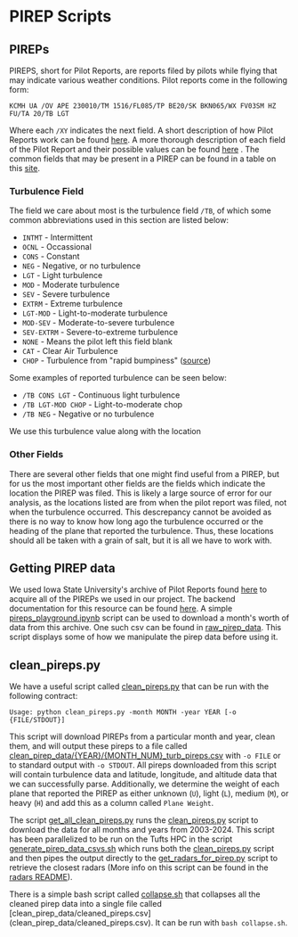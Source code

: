 # PIREP Scripts

## PIREPs

PIREPS, short for Pilot Reports, are reports filed by pilots while flying that
may indicate various weather conditions. Pilot reports come in the 
following form:

```
KCMH UA /OV APE 230010/TM 1516/FL085/TP BE20/SK BKN065/WX FV03SM HZ FU/TA 20/TB LGT
```

Where each `/XY` indicates the next field. A short description of how Pilot 
Reports work can be found 
[here](https://skybrary.aero/articles/pilot-report-pirep). 
A more thorough description of each field of the Pilot Report and their 
possible values can be found 
[here](https://www.faa.gov/air_traffic/publications/atpubs/fs_html/chap8_section_1.html)
. The common fields that may be present in a PIREP can be found in a table on 
this [site](https://skybrary.aero/articles/pilot-report-pirep).

### Turbulence Field
The field we care about most is the turbulence field `/TB`, of 
which some common abbreviations used in this section are listed below:

* `INTMT` - Intermittent
* `OCNL` - Occassional
* `CONS` - Constant
* `NEG` - Negative, or no turbulence
* `LGT` - Light turbulence
* `MOD` - Moderate turbulence
* `SEV` - Severe turbulence
* `EXTRM` - Extreme turbulence
* `LGT-MOD` - Light-to-moderate turbulence
* `MOD-SEV` - Moderate-to-severe turbulence
* `SEV-EXTRM` - Severe-to-extreme turbulence
* `NONE` - Means the pilot left this field blank
* `CAT` - Clear Air Turbulence
* `CHOP` - Turbulence from "rapid bumpiness" ([source](https://www.faa.gov/air_traffic/publications/atpubs/pcg_html/glossary-c.html#$CHOP))

Some examples of reported turbulence can be seen below:
* `/TB CONS LGT` - Continuous light turbulence
* `/TB LGT-MOD CHOP` - Light-to-moderate chop
* `/TB NEG` - Negative or no turbulence

We use this turbulence value along with the location

### Other Fields
There are several other fields that one might find useful from a PIREP, but 
for us the most important other fields are the fields which indicate the 
location the PIREP was filed. This is likely a large source of error for 
our analysis, as the locations listed are from when the pilot report was 
filed, not when the turbulence occurred. This descrepancy cannot be avoided 
as there is no way to know how long ago the turbulence occurred or the heading 
of the plane that reported the turbulence. Thus, these locations should all be 
taken with a grain of salt, but it is all we have to work with.


## Getting PIREP data
We used Iowa State University's archive of Pilot Reports found 
[here](https://mesonet.agron.iastate.edu/request/gis/pireps.php) 
to acquire all of the PIREPs we used in our project. The backend 
documentation for this resource can be found 
[here](https://mesonet.agron.iastate.edu/cgi-bin/request/gis/pireps.py?help). 
A simple [pireps_playground.ipynb](pireps_playground.ipynb) script can be used
to download a month's worth of data from this archive. One such csv can be found
in [raw_pirep_data](raw_pirep_data/2025/01_raw_pireps.csv). This script
displays some of how we manipulate the pirep data before using it.

## clean_pireps.py
We have a useful script called [clean_pireps.py](clean_pireps.py) that can 
be run with the following contract:

```
Usage: python clean_pireps.py -month MONTH -year YEAR [-o {FILE/STDOUT}]
```
This script will download PIREPs from a particular month and year, clean them,
and will output these pireps to a file called 
[clean_pirep_data/{YEAR}/{MONTH_NUM}_turb_pireps.csv](clean_pirep_data/2025/03_turb_pireps.csv)
 with `-o FILE` or to standard output with `-o STDOUT`. All pireps downloaded 
 from this script will contain turbulence data and latitude, longitude, and 
 altitude data that we can successfully parse. Additionally, we determine the 
 weight of each plane that reported the PIREP as either unknown (`U`), light 
 (`L`), medium (`M`), or heavy (`H`) and add this as a column 
 called `Plane Weight`. 

The script [get_all_clean_pireps.py](get_all_clean_pireps.py) runs the 
[clean_pireps.py](clean_pireps.py) script to download the data for all
 months and years from 2003-2024. This script has been parallelized to be 
 run on the Tufts HPC in the script 
 [generate_pirep_data_csvs.sh](/hpc_scripts/generate_pirep_data_csvs.sh) 
 which runs both the [clean_pireps.py](clean_pireps.py) script and then 
 pipes the output directly to the 
 [get_radars_for_pirep.py](get_radars_for_pirep.py) 
 script to retrieve the closest radars (More info on this script can be found
 in the [radars README](/radars/README.md)).

There is a simple bash script called [collapse.sh](collapse.sh) that collapses 
all the cleaned pirep data into a single file called
[clean_pirep_data/cleaned_pireps.csv] (clean_pirep_data/cleaned_pireps.csv). It
can be run with `bash collapse.sh`. 

